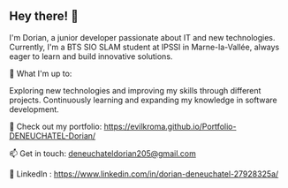 ## Hey there! 👋
I'm Dorian, a junior developer passionate about IT and new technologies.
Currently, I'm a BTS SIO SLAM student at IPSSI in Marne-la-Vallée, always eager to learn and build innovative solutions.

🚀 What I'm up to:

Exploring new technologies and improving my skills through different projects.
Continuously learning and expanding my knowledge in software development.

🔗 Check out my portfolio: https://evilkroma.github.io/Portfolio-DENEUCHATEL-Dorian/

📫 Get in touch: deneuchateldorian205@gmail.com

🙋 LinkedIn : https://www.linkedin.com/in/dorian-deneuchatel-27928325a/
